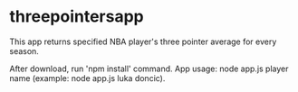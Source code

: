 # threepointersapp
This app returns specified NBA player's three pointer average for every season.

After download, run 'npm install' command.
App usage: node app.js player name (example: node app.js luka doncic).
